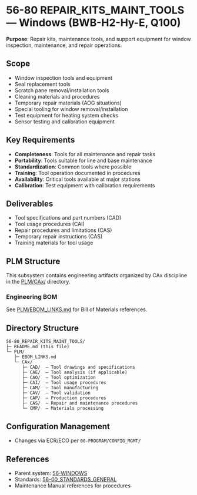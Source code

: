 # 56-80 REPAIR_KITS_MAINT_TOOLS — Windows (BWB-H2-Hy-E, Q100)

**Purpose**: Repair kits, maintenance tools, and support equipment for window inspection, maintenance, and repair operations.

## Scope
- Window inspection tools and equipment
- Seal replacement tools
- Scratch pane removal/installation tools
- Cleaning materials and procedures
- Temporary repair materials (AOG situations)
- Special tooling for window removal/installation
- Test equipment for heating system checks
- Sensor testing and calibration equipment

## Key Requirements
- **Completeness**: Tools for all maintenance and repair tasks
- **Portability**: Tools suitable for line and base maintenance
- **Standardization**: Common tools where possible
- **Training**: Tool operation documented in procedures
- **Availability**: Critical tools available at major stations
- **Calibration**: Test equipment with calibration requirements

## Deliverables
- Tool specifications and part numbers (CAD)
- Tool usage procedures (CAI)
- Repair procedures and limitations (CAS)
- Temporary repair instructions (CAS)
- Training materials for tool usage

## PLM Structure

This subsystem contains engineering artifacts organized by CAx discipline in the [PLM/CAx/](./PLM/CAx/) directory.

### Engineering BOM
See [PLM/EBOM_LINKS.md](./PLM/EBOM_LINKS.md) for Bill of Materials references.

## Directory Structure

```
56-80_REPAIR_KITS_MAINT_TOOLS/
├─ README.md (this file)
└─ PLM/
   ├─ EBOM_LINKS.md
   └─ CAx/
      ├─ CAD/  — Tool drawings and specifications
      ├─ CAE/  — Tool analysis (if applicable)
      ├─ CAO/  — Tool optimization
      ├─ CAI/  — Tool usage procedures
      ├─ CAM/  — Tool manufacturing
      ├─ CAV/  — Tool validation
      ├─ CAP/  — Production procedures
      ├─ CAS/  — Repair and maintenance procedures
      └─ CMP/  — Materials processing
```

## Configuration Management
- Changes via ECR/ECO per `00-PROGRAM/CONFIG_MGMT/`

## References
- Parent system: [56-WINDOWS](../../README.md)
- Standards: [56-00_STANDARDS_GENERAL](../56-00_STANDARDS_GENERAL/README.md)
- Maintenance Manual references for procedures
